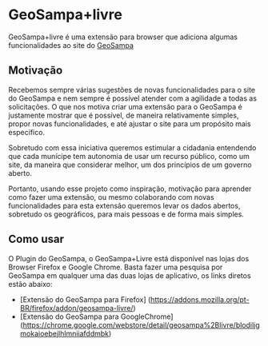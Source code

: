 # GeoSampa+livre

GeoSampa+livre é uma extensão para browser que adiciona algumas funcionalidades ao site do [GeoSampa](http://geosampa.prefeitura.sp.gov.br)

## Motivação

Recebemos sempre várias sugestões de novas funcionalidades para o site do GeoSampa e nem sempre é possível atender com a agilidade a todas as solicitações. O que nos motiva criar uma extensão para o GeoSampa é justamente mostrar que é possível, de maneira relativamente simples, propor novas funcionalidades, e até ajustar o site para um propósito mais específico.

Sobretudo com essa iniciativa queremos estimular a cidadania entendendo que cada munícipe tem autonomia de usar um recurso público, como um site, da maneira que considerar melhor, um dos princípios de um governo aberto.

Portanto, usando esse projeto como inspiração, motivação para aprender como fazer uma extensão, ou mesmo colaborando com novas funcionalidades para esta extensão queremos levar os dados abertos, sobretudo os geográficos, para mais pessoas e de forma mais simples.

## Como usar

O Plugin do GeoSampa, o GeoSampa+Livre está disponível nas lojas dos Browser Firefox e Google Chrome. Basta fazer uma pesquisa por GeoSampa em qualquer uma das duas lojas de aplicativo, os links diretos estão abaixo:

- [Extensão do GeoSampa para Firefox] (https://addons.mozilla.org/pt-BR/firefox/addon/geosampa-livre/)
- [Extensão do GeoSampa para GoogleChrome] (https://chrome.google.com/webstore/detail/geosampa%2Blivre/blodiljgmokaioebejlhlmniiafddmbk)